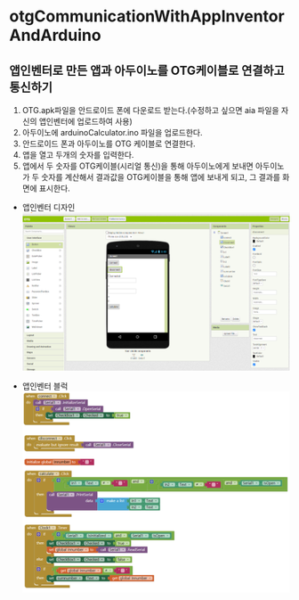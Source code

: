 # otgCommunicationWithAppInventorAndArduino
## 앱인벤터로 만든 앱과 아두이노를 OTG케이블로 연결하고 통신하기
1. OTG.apk파일을 안드로이드 폰에 다운로드 받는다.(수정하고 싶으면 aia 파일을 자신의 앱인벤터에 업로드하여 사용)
2. 아두이노에 arduinoCalculator.ino 파일을 업로드한다. 
3. 안드로이드 폰과 아두이노를 OTG 케이블로 연결한다.
4. 앱을 열고 두개의 숫자를 입력한다. 
5. 앱에서 두 숫자를 OTG케이블(시리얼 통신)을 통해 아두이노에게 보내면 아두이노가 두 숫자를 계산해서 결과값을 OTG케이블을 통해 앱에 보내게 되고, 그 결과를 화면에 표시한다.

* 앱인벤터 디자인
![](https://github.com/mtinet/otgCommunicationWithAppInventorAndArduino/blob/main/OTGDesign.png?raw=true)  

* 앱인벤터 블럭
![](https://github.com/mtinet/otgCommunicationWithAppInventorAndArduino/blob/main/OTGBlock1.png?raw=true)
